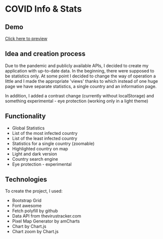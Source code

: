 # COVID Info & Stats

## Demo
[Click here to preview](https://mativve.github.io/covid-info-and-stats/)

## Idea and creation process
Due to the pandemic and publicly available APIs, I decided to create my application with up-to-date data. In the beginning, there were supposed to be statistics only. At some point I decided to change the way of operation a little and I made the appropriate 'views' thanks to which instead of one huge page we have separate statistics, a single country and an information page.

In addition, I added a contrast change (currently without localStorage) and something experimental - eye protection (working only in a light theme)

## Functionality
* Global Statistics
* List of the most infected country
* List of the least infected country
* Statistics for a single country (zoomable)
* Highlighted country on map
* Light and dark version
* Country search engine
* Eye protection - experimental

## Technologies
To create the project, I used:
* Bootstrap Grid
* Font awesome
* Fetch polyfill by github
* Data API from thevirustracker.com
* Pixel Map Generator by amCharts
* Chart by Chart.js
* Chart zoom by Chart.js

